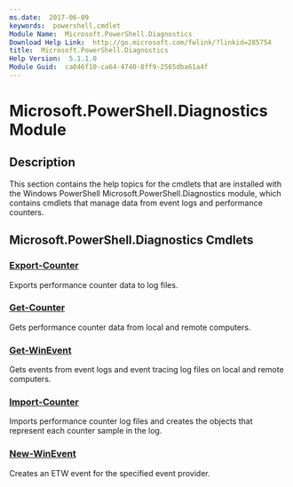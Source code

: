 ```yaml
---
ms.date:  2017-06-09
keywords:  powershell,cmdlet
Module Name:  Microsoft.PowerShell.Diagnostics
Download Help Link:  http://go.microsoft.com/fwlink/?linkid=285754
title:  Microsoft.PowerShell.Diagnostics
Help Version:  5.1.1.0
Module Guid:  ca046f10-ca64-4740-8ff9-2565dba61a4f
---
```


# Microsoft.PowerShell.Diagnostics Module
## Description
This section contains the help topics for the cmdlets that are installed with the Windows PowerShell Microsoft.PowerShell.Diagnostics module, which contains cmdlets that manage data from event logs and performance counters.

## Microsoft.PowerShell.Diagnostics Cmdlets
### [Export-Counter](Export-Counter.md)
Exports performance counter data to log files.


### [Get-Counter](Get-Counter.md)
Gets performance counter data from local and remote computers.


### [Get-WinEvent](Get-WinEvent.md)
Gets events from event logs and event tracing log files on local and remote computers.


### [Import-Counter](Import-Counter.md)
Imports performance counter log files and creates the objects that represent each counter sample in the log.


### [New-WinEvent](New-WinEvent.md)
Creates an ETW event for the specified event provider.

